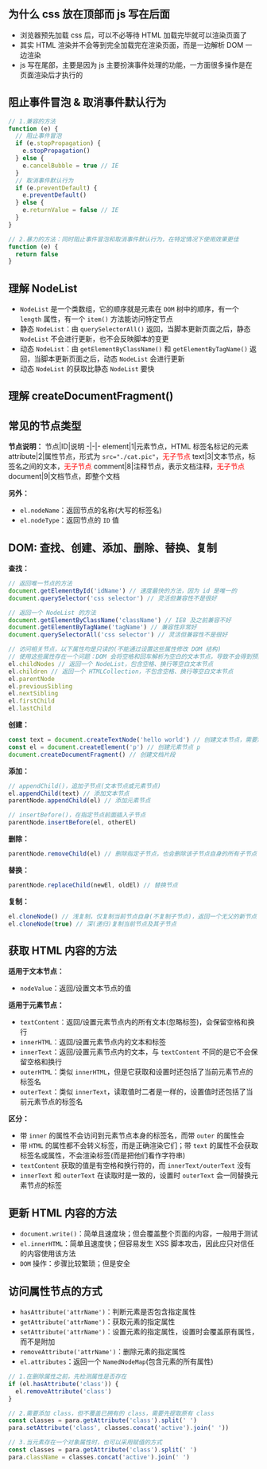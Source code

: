 ## 为什么 css 放在顶部而 js 写在后面

+ 浏览器预先加载 css 后，可以不必等待 HTML 加载完毕就可以渲染页面了
+ 其实 HTML 渲染并不会等到完全加载完在渲染页面，而是一边解析 DOM 一边渲染
+ js 写在尾部，主要是因为 js 主要扮演事件处理的功能，一方面很多操作是在页面渲染后才执行的




## 阻止事件冒泡 & 取消事件默认行为

```js
// 1.兼容的方法
function (e) {
  // 阻止事件冒泡
  if (e.stopPropagation) {
    e.stopPropagation()
  } else {
    e.cancelBubble = true // IE
  }
  // 取消事件默认行为
  if (e.preventDefault) {
    e.preventDefault()
  } else {
    e.returnValue = false // IE
  }
}

// 2.暴力的方法：同时阻止事件冒泡和取消事件默认行为，在特定情况下使用效果更佳
function (e) {
  return false
}
```




## 理解 NodeList

+ `NodeList` 是一个类数组，它的顺序就是元素在 `DOM` 树中的顺序，有一个 `length` 属性，有一个 `item()` 方法能访问特定节点
+ 静态 `NodeList`：由 `querySelectorAll()` 返回，当脚本更新页面之后，静态 `NodeList` 不会进行更新，也不会反映脚本的变更
+ 动态 `NodeList`：由 `getElementByClassName()` 和 `getElementByTagName()` 返回，当脚本更新页面之后，动态 `NodeList` 会进行更新
+ 动态 `NodeList` 的获取比静态 `NodeList` 要快




## 理解 createDocumentFragment()




## 常见的节点类型

**节点说明：**
节点|ID|说明
-|-|-
element|1|元素节点，HTML 标签名标记的元素
attribute|2|属性节点，形式为 `src="./cat.pic"`，<font color="red">无子节点</font>
text|3|文本节点，标签名之间的文本，<font color="red">无子节点</font>
comment|8|注释节点，表示文档注释，<font color="red">无子节点</font>
document|9|文档节点，即整个文档

**另外：**
+ `el.nodeName`：返回节点的名称(大写的标签名)
+ `el.nodeType`：返回节点的 `ID` 值




## DOM: 查找、创建、添加、删除、替换、复制

**查找：**
```js
// 返回唯一节点的方法
document.getElementById('idName') // 速度最快的方法，因为 id 是唯一的
document.querySelector('css selector') // 灵活但兼容性不是很好

// 返回一个 NodeList 的方法
document.getElementByClassName('className') // IE8 及之前兼容不好
document.getElementByTagName('tagName') // 兼容性非常好
document.querySelectorAll('css selector') // 灵活但兼容性不是很好

// 访问相关节点，以下属性均是只读的(不能通过设置这些属性修改 DOM 结构)
// 使用这些属性存在一个问题：DOM 会将空格和回车解析为空白的文本节点，导致不会得到预期的结果
el.childNodes // 返回一个 NodeList，包含空格、换行等空白文本节点
el.children // 返回一个 HTMLCollection，不包含空格、换行等空白文本节点
el.parentNode
el.previousSibling
el.nextSibling
el.firstChild
el.lastChild
```

**创建：**
```js
const text = document.createTextNode('hello world') // 创建文本节点，需要添加到元素节点
const el = document.createElement('p') // 创建元素节点 p
document.createDocumentFragment() // 创建文档片段
```

**添加：**
```js
// appendChild()，追加子节点(文本节点或元素节点)
el.appendChild(text) // 添加文本节点
parentNode.appendChild(el) // 添加元素节点

// insertBefore()，在指定节点前面插入子节点
parentNode.insertBefore(el, otherEl)
```

**删除：**
```js
parentNode.removeChild(el) // 删除指定子节点，也会删除该子节点自身的所有子节点
```

**替换：**
```js
parentNode.replaceChild(newEl, oldEl) // 替换节点
```

**复制：**
```js
el.cloneNode() // 浅复制，仅复制当前节点自身(不复制子节点)，返回一个无父的新节点
el.cloneNode(true) // 深(递归)复制当前节点及其子节点
```




## 获取 HTML 内容的方法

**适用于文本节点：**
+ `nodeValue`：返回/设置文本节点的值

**适用于元素节点：**
+ `textContent`：返回/设置元素节点内的所有文本(忽略标签)，会保留空格和换行
+ `innerHTML`：返回/设置元素节点内的文本和标签
+ `innerText`：返回/设置元素节点内的文本，与 `textContent` 不同的是它不会保留空格和换行
+ `outerHTML`：类似 `innerHTML`，但是它获取和设置时还包括了当前元素节点的标签名
+ `outerText`：类似 `innerText`，读取值时二者是一样的，设置值时还包括了当前元素节点的标签名

**区分：**
+ 带 `inner` 的属性不会访问到元素节点本身的标签名，而带 `outer` 的属性会
+ 带 `HTML` 的属性都不会转义标签，而是正确渲染它们；带 `text` 的属性不会获取标签名或属性，不会渲染标签(而是把他们看作字符串)
+ `textContent` 获取的值是有空格和换行符的，而 `innerText/outerText` 没有
+ `innerText` 和 `outerText` 在读取时是一致的，设置时 `outerText` 会一同替换元素节点的标签




## 更新 HTML 内容的方法

+ `document.write()`：简单且速度块；但会覆盖整个页面的内容，一般用于测试
+ `el.innerHTML`：简单且速度快；但容易发生 XSS 脚本攻击，因此应只对信任的内容使用该方法 
+ `DOM` 操作：步骤比较繁琐；但是安全




## 访问属性节点的方式

+ `hasAttribute('attrName')`：判断元素是否包含指定属性
+ `getAttribute('attrName')`：获取元素的指定属性
+ `setAttribute('attrName')`：设置元素的指定属性，设置时会覆盖原有属性，而不是附加
+ `removeAttribute('attrName')`：删除元素的指定属性
+ `el.attributes`：返回一个 `NamedNodeMap`(包含元素的所有属性)

```js
// 1.在删除属性之前，先检测属性是否存在
if (el.hasAttribute('class')) {
  el.removeAttribute('class')
}

// 2.需要添加 class，但不覆盖已拥有的 class，需要先提取原有 class
const classes = para.getAttribute('class').split(' ')
para.setAttribute('class', classes.concat('active').join(' '))

// 3.当元素存在一个对象属性时，也可以采用赋值的方式
const classes = para.getAttribute('class').split(' ')
para.className = classes.concat('active').join(' ')
```